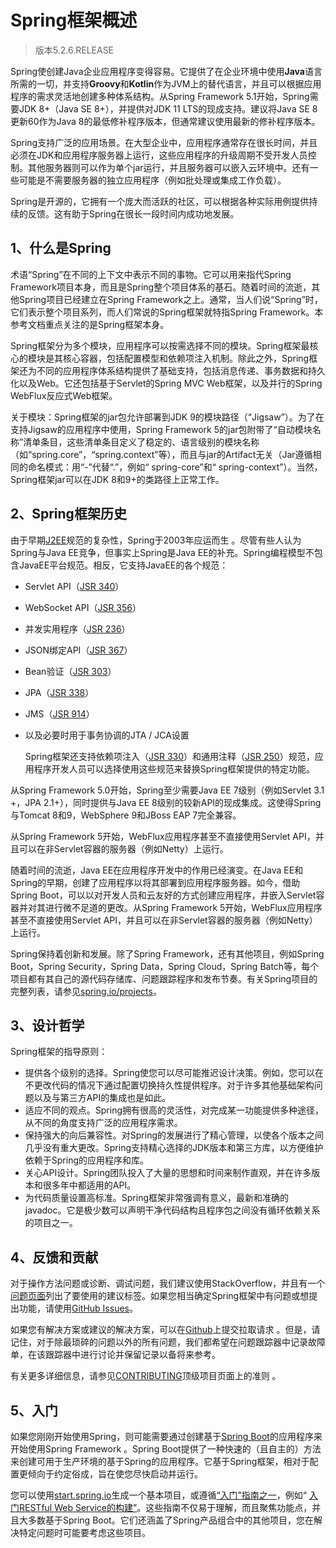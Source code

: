 # Spring框架概述

> 版本5.2.6.RELEASE

Spring使创建Java企业应用程序变得容易。它提供了在企业环境中使用**Java**语言所需的一切，并支持**Groovy**和**Kotlin**作为JVM上的替代语言，并且可以根据应用程序的需求灵活地创建多种体系结构。从Spring Framework 5.1开始，Spring需要JDK 8+（Java SE 8+），并提供对JDK 11 LTS的现成支持。建议将Java SE 8更新60作为Java 8的最低修补程序版本，但通常建议使用最新的修补程序版本。

Spring支持广泛的应用场景。在大型企业中，应用程序通常存在很长时间，并且必须在JDK和应用程序服务器上运行，这些应用程序的升级周期不受开发人员控制。其他服务器则可以作为单个jar运行，并且服务器可以嵌入云环境中。还有一些可能是不需要服务器的独立应用程序（例如批处理或集成工作负载）。

Spring是开源的，它拥有一个庞大而活跃的社区，可以根据各种实际用例提供持续的反馈。这有助于Spring在很长一段时间内成功地发展。

## 1、什么是Spring

术语“Spring”在不同的上下文中表示不同的事物。它可以用来指代Spring Framework项目本身，而且是Spring整个项目体系的基石。随着时间的流逝，其他Spring项目已经建立在Spring Framework之上。通常，当人们说“Spring”时，它们表示整个项目系列，而人们常说的Spring框架就特指Spring Framework。本参考文档重点关注的是Spring框架本身。

Spring框架分为多个模块，应用程序可以按需选择不同的模块。Spring框架最核心的模块是其核心容器，包括配置模型和依赖项注入机制。除此之外，Spring框架还为不同的应用程序体系结构提供了基础支持，包括消息传递、事务数据和持久化以及Web。它还包括基于Servlet的Spring MVC Web框架，以及并行的Spring WebFlux反应式Web框架。

关于模块：Spring框架的jar包允许部署到JDK 9的模块路径（“Jigsaw”）。为了在支持Jigsaw的应用程序中使用，Spring Framework 5的jar包附带了“自动模块名称”清单条目，这些清单条目定义了稳定的、语言级别的模块名称（如“spring.core”，“spring.context”等），而且与jar的Artifact无关（Jar遵循相同的命名模式：用“-”代替“.”，例如“ spring-core”和“ spring-context”）。当然，Spring框架jar可以在JDK 8和9+的类路径上正常工作。

## 2、Spring框架历史

由于早期[J2EE](https://en.wikipedia.org/wiki/Java_Platform,_Enterprise_Edition)规范的复杂性，Spring于2003年应运而生 。尽管有些人认为Spring与Java EE竞争，但事实上Spring是Java EE的补充。Spring编程模型不包含JavaEE平台规范。相反，它支持JavaEE的各个规范：

- Servlet API（[JSR 340](https://jcp.org/en/jsr/detail?id=340)）

- WebSocket API（[JSR 356](https://www.jcp.org/en/jsr/detail?id=356)）

- 并发实用程序（[JSR 236](https://www.jcp.org/en/jsr/detail?id=236)）

- JSON绑定API（[JSR 367](https://jcp.org/en/jsr/detail?id=367)）

- Bean验证（[JSR 303](https://jcp.org/en/jsr/detail?id=303)）

- JPA（[JSR 338](https://jcp.org/en/jsr/detail?id=338)）

- JMS（[JSR 914](https://jcp.org/en/jsr/detail?id=914)）

- 以及必要时用于事务协调的JTA / JCA设置

  Spring框架还支持依赖项注入（[JSR 330](https://www.jcp.org/en/jsr/detail?id=330)）和通用注释（[JSR 250](https://jcp.org/en/jsr/detail?id=250)）规范，应用程序开发人员可以选择使用这些规范来替换Spring框架提供的特定功能。

从Spring Framework 5.0开始，Spring至少需要Java EE 7级别（例如Servlet 3.1 +，JPA 2.1+），同时提供与Java EE 8级别的较新API的现成集成。这使得Spring与Tomcat 8和9，WebSphere 9和JBoss EAP 7完全兼容。

从Spring Framework 5开始，WebFlux应用程序甚至不直接使用Servlet API，并且可以在非Servlet容器的服务器（例如Netty）上运行。

随着时间的流逝，Java EE在应用程序开发中的作用已经演变。在Java EE和Spring的早期，创建了应用程序以将其部署到应用程序服务器。如今，借助Spring Boot，可以以对开发人员和云友好的方式创建应用程序，并嵌入Servlet容器并对其进行微不足道的更改。从Spring Framework 5开始，WebFlux应用程序甚至不直接使用Servlet API，并且可以在非Servlet容器的服务器（例如Netty）上运行。

Spring保持着创新和发展。除了Spring Framework，还有其他项目，例如Spring Boot，Spring Security，Spring Data，Spring Cloud，Spring Batch等，每个项目都有其自己的源代码存储库、问题跟踪程序和发布节奏。有关Spring项目的完整列表，请参见[spring.io/projects](https://spring.io/projects)。

## 3、设计哲学

Spring框架的指导原则：

- 提供各个级别的选择。Spring使您可以尽可能推迟设计决策。例如，您可以在不更改代码的情况下通过配置切换持久性提供程序。对于许多其他基础架构问题以及与第三方API的集成也是如此。
- 适应不同的观点。Spring拥有很高的灵活性，对完成某一功能提供多种途径，从不同的角度支持广泛的应用程序需求。
- 保持强大的向后兼容性。对Spring的发展进行了精心管理，以使各个版本之间几乎没有重大更改。Spring支持精心选择的JDK版本和第三方库，以方便维护依赖于Spring的应用程序和库。
- 关心API设计。Spring团队投入了大量的思想和时间来制作直观，并在许多版本和很多年中都适用的API。
- 为代码质量设置高标准。Spring框架非常强调有意义，最新和准确的javadoc。它是极少数可以声明干净代码结构且程序包之间没有循环依赖关系的项目之一。

## 4、反馈和贡献

对于操作方法问题或诊断、调试问题，我们建议使用StackOverflow，并且有一个[问题页面](https://spring.io/questions)列出了要使用的建议标签。如果您相当确定Spring框架中有问题或想提出功能，请使用[GitHub Issues](https://github.com/spring-projects/spring-framework/issues)。

如果您有解决方案或建议的解决方案，可以在[Github](https://github.com/spring-projects/spring-framework)上提交拉取请求 。但是，请记住，对于除最琐碎的问题以外的所有问题，我们都希望在问题跟踪器中记录故障单，在该跟踪器中进行讨论并保留记录以备将来参考。

有关更多详细信息，请参见[CONTRIBUTING](https://github.com/spring-projects/spring-framework/blob/master/CONTRIBUTING.md)顶级项目页面上的准则 。

## 5、入门

如果您刚刚开始使用Spring，则可能需要通过创建基于[Spring Boot](https://projects.spring.io/spring-boot/)的应用程序来开始使用Spring Framework 。Spring Boot提供了一种快速的（且自主的）方法来创建可用于生产环境的基于Spring的应用程序。它基于Spring框架，相对于配置更倾向于约定俗成，旨在使您尽快启动并运行。

您可以使用[start.spring.io](https://start.spring.io/)生成一个基本项目，或遵循[“入门”指南之一](https://spring.io/guides)，例如“ [入门RESTful Web Service的构建”](https://spring.io/guides/gs/rest-service/)。这些指南不仅易于理解，而且聚焦功能点，并且大多数基于Spring Boot。它们还涵盖了Spring产品组合中的其他项目，您在解决特定问题时可能要考虑这些项目。